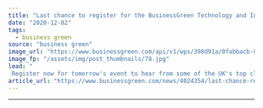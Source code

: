 ```yaml
---
title: "Last chance to register for the BusinessGreen Technology and Investment Forum 2020"
date: "2020-12-02"
tags: 
  - business green
source: "business green"
image_url: "https://www.businessgreen.com/api/v1/wps/398d91a/0fabbacb-02ae-412a-a624-71ffdf3009b5/3/2020-businessgreen-tech-and-innovation-forum-1-185x114.jpg"
image_fp: "/assets/img/post_thumbnails/78.jpg"
lead: "
 Register now for tomorrow's event to hear from some of the UK's top clean tech investors and entrepreneurs ..."
article_url: "https://www.businessgreen.com/news/4024354/last-chance-register-businessgreen-technology-investment-forum-2020"
---
```


---
